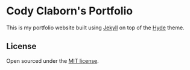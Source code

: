# Cody Claborn's Portfolio

This is my portfolio website built using [Jekyll](https://jekyllrb.com/) on top of the [Hyde](https://github.com/poole/hyde) theme.

## License

Open sourced under the [MIT license](LICENSE.md).

